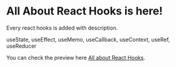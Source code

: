 # All About React Hooks is here!

Every react hooks is added with description.

useState, useEffect, useMemo, useCallback, useContext, useRef, useReducer

You can check the preview here [All about React Hooks](https://facebook.github.io/create-react-app/docs/getting-started).

